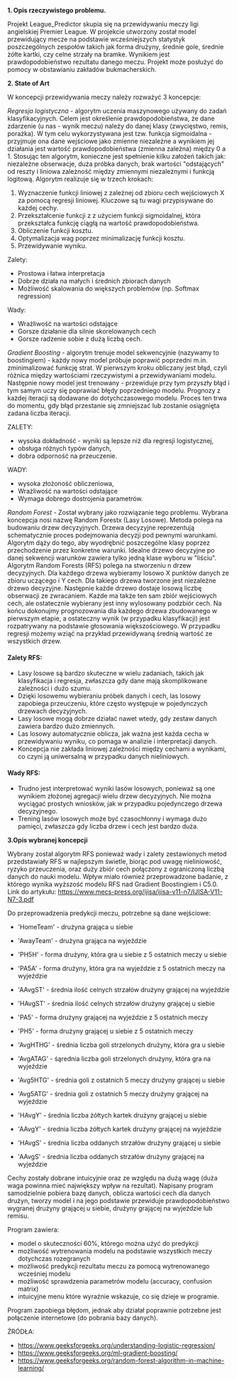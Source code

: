 **1. Opis rzeczywistego problemu.**

Projekt League_Predictor skupia się na przewidywaniu meczy ligi angielskiej Premier League. W projekcie utworzony został model przewidujący mecze na podstawie wcześniejszych
statystyk poszczególnych zespołów takich jak forma drużyny, średnie gole, średnie żółte kartki, czy celne strzały na bramke. Wynikiem jest prawdopodobieństwo rezultatu danego meczu. 
Projekt może posłużyć do pomocy w obstawianiu zakładów bukmacherskich.

**2. State of Art**

W koncepcji przewidywania meczy należy rozważyć 3 koncepcje:

_Regresja logistyczna_ - algorytm uczenia maszynowego używany do zadań klasyfikacyjnych. Celem jest określenie prawdopodobieństwa, że dane zdarzenie (u nas - wynik meczu) należy do danej klasy (zwycięstwo, remis, porażka). W tym celu wykorzystywana jest tzw. funkcja sigmoidalna - przyjmuje ona dane wejściowe jako zmienne niezależne a wynikiem jej działania jest wartość prawdopodobieństwa (zmienna zależna) między 0 a 1. Stosując ten algorytm, konieczne jest spełnienie kilku założeń takich jak: niezależne obserwacje, duża próbka danych, brak wartości "odstających" od reszty i liniowa zależność między zmiennymi niezależnymi i funkcją logitową. Algorytm realizuje się w trzech krokach:
1. Wyznaczenie funkcji liniowej z zależnej od zbioru cech wejściowych X za pomocą regresji liniowej. Kluczowe są tu wagi przypisywane do każdej cechy.
2. Przekształcenie funkcji z z użyciem funkcji sigmoidalnej, która przekształca funkcję ciągłą na wartość prawdopodobieństwa.
3. Obliczenie funkcji kosztu.
4. Optymalizacja wag poprzez minimalizację funkcji kosztu.
5. Przewidywanie wyniku.

Zalety:
- Prostowa i łatwa interpretacja
- Dobrze działa na małych i średnich zbiorach danych
- Możliwość skalowania do większych problemów (np. Softmax regression)

Wady: 
- Wrażliwość na wartości odstające
- Gorsze działanie dla silnie skorelowanych cech
- Gorsze radzenie sobie z dużą liczbą cech.

_Gradient Boosting_ - algorytm trenuje model sekwencyjnie (nazywamy to boostingiem) - każdy nowy model próbuje poprawić poprzedni m.in. zminimalizować funkcję strat. W pierwszym kroku obliczany jest błąd, czyli różnica między wartościami rzeczywistymi a przewidywaniami modelu. Następnie nowy model jest trenowany - przewiduje przy tym przyszły błąd i tym samym uczy się poprawiać błędy poprzedniego modelu. Prognozy z każdej iteracji są dodawane do dotychczasowego modelu. Proces ten trwa do momentu, gdy błąd przestanie się zmniejszać lub zostanie osiągnięta zadana liczba iteracji.

ZALETY:
- wysoka dokładność - wyniki są lepsze niż dla regresji logistycznej,
- obsługa różnych typów danych,
- dobra odporność na przeuczenie.

WADY:
- wysoka złożoność obliczeniowa,
- Wrażliwość na wartości odstające
- Wymaga dobrego dostrojenia parametrów.

_Random Forest_ - Został wybrany jako rozwiązanie tego problemu.
Wybrana koncepcja nosi nazwę Random Forestx (Lasy Losowe). Metoda polega na budowaniu drzew decyzyjnych. Drzewa decyzyjne reprezentują schematycznie proces podejmowania decyzji
pod pewnymi warunkami. Algorytm dąży do tego, aby wyodrębnić poszczególne klasy poprzez przechodzenie przez konkretne warunki. Idealne drzewo decyzyjne po danej sekwencji warunków
zawiera tylko jedną klase wyboru w "liściu". Algorytm Random Forests (RFS) polega na stworzeniu n drzew decyzyjnych. Dla każdego drzewa wybieramy losowo X punktów danych
ze zbioru uczącego i Y cech. Dla takiego drzewa tworzone jest niezależne drzewo decyzyjne. Następnie każde drzewo dostaje losową liczbę obserwacji ze zwracaniem. 
Każde ma także ten sam zbiór wejściowych cech, ale ostatecznie wybierany jest inny wylosowany podzbiór cech. Na końcu dokonujmy prognozowania dla każdego drzewa zbudowanego
w pierwszym etapie, a ostateczny wynik (w przypadku klasyfikacji) jest rozpatrywany na podstawie głosowania większościowego. W przypadku regresji możemy wziąć na przykład
przewidywaną średnią wartość ze wszystkich drzew.

#### Zalety RFS:
- Lasy losowe są bardzo skuteczne w wielu zadaniach, takich jak klasyfikacja i regresja, zwłaszcza gdy dane mają skomplikowane zależności i dużo szumu.
- Dzięki losowemu wybieraniu próbek danych i cech, las losowy zapobiega przeuczeniu, które często występuje w pojedynczych drzewach decyzyjnych.
- Lasy losowe mogą dobrze działać nawet wtedy, gdy zestaw danych zawiera bardzo dużo zmiennych.
- Las losowy automatycznie oblicza, jak ważna jest każda cecha w przewidywaniu wyniku, co pomaga w analizie i interpretacji danych.
- Koncepcja nie zakłada liniowej zależności między cechami a wynikami, co czyni ją uniwersalną w przypadku danych nieliniowych.

#### Wady RFS:
- Trudno jest interpretować wyniki lasów losowych, ponieważ są one wynikiem złożonej agregacji wielu drzew decyzyjnych. Nie można wyciągać prostych wniosków, jak w przypadku pojedynczego drzewa decyzyjnego.
- Trening lasów losowych może być czasochłonny i wymaga dużo pamięci, zwłaszcza gdy liczba drzew i cech jest bardzo duża.


**3.Opis wybranej koncepcji**

Wybrany został algorytm RFS ponieważ wady i zalety zestawionych metod przedstawiały RFS w najlepszym świetle,
biorąc pod uwagę nieliniowość, ryzyko przeuczenia, oraz duży zbiór cech połączony z ograniczoną liczbą danych do nauki modelu.
Wpływ miało również przeprowadzone badanie, z którego wynika wyższość modelu RFS nad Gradient Boostingiem i C5.0. 
Link do artykułu: https://www.mecs-press.org/ijisa/ijisa-v11-n7/IJISA-V11-N7-3.pdf


Do przeprowadzenia predykcji meczu, potrzebne są dane wejściowe:

+ 'HomeTeam' - drużyna grająca u siebie

+ 'AwayTeam' - drużyna grająca na wyjeździe

+ 'PH5H' - forma drużyny, która gra u siebie z 5 ostatnich meczy u siebie

+ 'PA5A' - forma drużyny, która gra na wyjeździe z 5 ostatnich meczy na wyjeździe

+ 'AAvgST' - średnia ilość celnych strzałów drużyny grającej na wyjeździe

+ 'HAvgST' - średnia ilość celnych strzałów drużyny grającej u siebie

+ 'PA5' - forma drużyny grającej na wyjeździe z 5 ostatnich meczy

+ 'PH5' - forma drużyny grającej u siebie z 5 ostatnich meczy

+ 'AvgHTHG' - średnia liczba goli strzelonych drużyny, która gra u siebie

+ 'AvgATAG' - śąrednia liczba goli strzelonych drużyny, która gra na wyjeździe

+ 'Avg5HTG' - średnia goli z ostatnich 5 meczy drużyny grającej u siebie

+ 'Avg5ATG' - średnia goli z ostatnich 5 meczy drużyny grającej na wyjeździe

+ 'HAvgY' - średnia liczba żółtych kartek drużyny grającej u siebie

+ 'AAvgY' - średnia liczba żółtych kartek drużyny grającej na wyjeździe

+ 'HAvgS' - średnia liczba oddanych strzałów drużyny grającej u siebie

+ 'AAvgS' - średnia liczba oddanych strzałów drużyny grającej na wyjeździe

Cechy zostały dobrane intuicyjnie oraz ze względu na dużą wagę (duża waga powinna mieć największy wpływ na rezultat).
Napisany program samodzielnie pobiera bazę danych, oblicza wartości cech dla danych drużyn, tworzy model i na jego podstawie przewiduje
prawdopodobieństwo wygranej drużyny grającej u siebie, drużyny grającej na wyjeździe lub remisu.

Program zawiera:
+ model o skuteczności 60%, którego można użyć do predykcji
+ możliwość wytrenowania modelu na podstawie wszystkich meczy dotychczas rozegranych
+ możliwość predykcji rezultatu meczu za pomocą wytrenowanego wcześniej modelu
+ możliwość sprawdzenia parametrów modelu (accuracy, confusion matrix)
+ intuicyjne menu które wyraźnie wskazuje, co się dzieje w programie.

Program zapobiega błędom, jednak aby działał poprawnie potrzebne jest połączenie internetowe (do pobrania bazy danych).

ŹRÓDŁA:
- https://www.geeksforgeeks.org/understanding-logistic-regression/
- https://www.geeksforgeeks.org/ml-gradient-boosting/
- https://www.geeksforgeeks.org/random-forest-algorithm-in-machine-learning/
